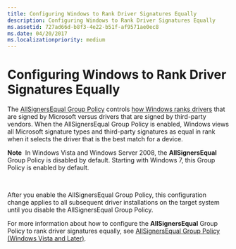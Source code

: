 ```yaml
---
title: Configuring Windows to Rank Driver Signatures Equally
description: Configuring Windows to Rank Driver Signatures Equally
ms.assetid: 727ad66d-b8f3-4e22-b51f-af9571ae0ec8
ms.date: 04/20/2017
ms.localizationpriority: medium
---
```


# Configuring Windows to Rank Driver Signatures Equally


The [AllSignersEqual Group Policy](allsignersequal-group-policy--windows-vista-and-later-.md) controls [how Windows ranks drivers](how-setup-ranks-drivers.md) that are signed by Microsoft versus drivers that are signed by third-party vendors. When the AllSignersEqual Group Policy is enabled, Windows views all Microsoft signature types and third-party signatures as equal in rank when it selects the driver that is the best match for a device.

**Note**  In Windows Vista and Windows Server 2008, the **AllSignersEqual** Group Policy is disabled by default. Starting with Windows 7, this Group Policy is enabled by default.

 

After you enable the AllSignersEqual Group Policy, this configuration change applies to all subsequent driver installations on the target system until you disable the AllSignersEqual Group Policy.

For more information about how to configure the **AllSignersEqual** Group Policy to rank driver signatures equally, see [AllSignersEqual Group Policy (Windows Vista and Later)](allsignersequal-group-policy--windows-vista-and-later-.md).

 

 





